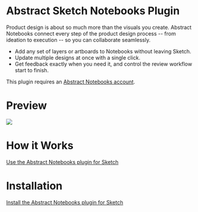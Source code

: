 # Abstract Sketch Notebooks Plugin

Product design is about so much more than the visuals you create. Abstract Notebooks connect every step of the product design process -- from ideation to execution -- so you can collaborate seamlessly. 

- Add any set of layers or artboards to Notebooks without leaving Sketch.
- Update multiple designs at once with a single click.
- Get feedback exactly when you need it, and control the review workflow start to finish.

This plugin requires an [Abstract Notebooks account](abstract.com).

# Preview

![](./sketch-plugin.gif)

# How it Works

[Use the Abstract Notebooks plugin for Sketch](https://help.abstract.com/hc/en-us/articles/360057037712)

# Installation

[Install the Abstract Notebooks plugin for Sketch](https://help.abstract.com/hc/en-us/articles/360057037792)


